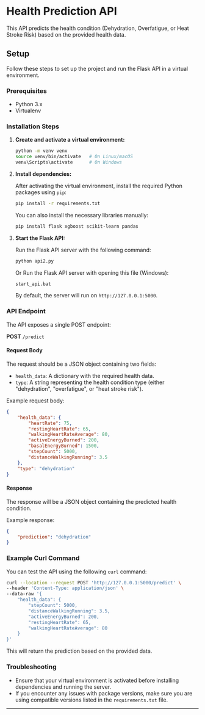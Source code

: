# Health Prediction API

This API predicts the health condition (Dehydration, Overfatigue, or Heat Stroke Risk) based on the provided health data.

## Setup

Follow these steps to set up the project and run the Flask API in a virtual environment.

### Prerequisites

- Python 3.x
- Virtualenv

### Installation Steps

1. **Create and activate a virtual environment:**

   ```bash
   python -m venv venv
   source venv/bin/activate   # On Linux/macOS
   venv\Scripts\activate      # On Windows
   ```

2. **Install dependencies:**

   After activating the virtual environment, install the required Python packages using `pip`:

   ```bash
   pip install -r requirements.txt
   ```

   You can also install the necessary libraries manually:

   ```bash
   pip install flask xgboost scikit-learn pandas
   ```

3. **Start the Flask API:**

   Run the Flask API server with the following command:

   ```bash
   python api2.py
   ```

   Or Run the Flask API server with opening this file (Windows):

   ```bash
   start_api.bat
   ```

   By default, the server will run on `http://127.0.0.1:5000`.

### API Endpoint

The API exposes a single POST endpoint:

**POST** `/predict`

#### Request Body
The request should be a JSON object containing two fields:
- `health_data`: A dictionary with the required health data.
- `type`: A string representing the health condition type (either "dehydration", "overfatigue", or "heat stroke risk").

Example request body:

```json
{
    "health_data": {
        "heartRate": 75,
        "restingHeartRate": 65,
        "walkingHeartRateAverage": 80,
        "activeEnergyBurned": 200,
        "basalEnergyBurned": 1500,
        "stepCount": 5000,
        "distanceWalkingRunning": 3.5
    },
    "type": "dehydration"
}
```

#### Response

The response will be a JSON object containing the predicted health condition.

Example response:

```json
{
    "prediction": "dehydration"
}
```

### Example Curl Command

You can test the API using the following `curl` command:

```bash
curl --location --request POST 'http://127.0.0.1:5000/predict' \
--header 'Content-Type: application/json' \
--data-raw '{
    "health_data": {
        "stepCount": 5000,
        "distanceWalkingRunning": 3.5,
        "activeEnergyBurned": 200,
        "restingHeartRate": 65,
        "walkingHeartRateAverage": 80
    }
}'
```

This will return the prediction based on the provided data.

### Troubleshooting

- Ensure that your virtual environment is activated before installing dependencies and running the server.
- If you encounter any issues with package versions, make sure you are using compatible versions listed in the `requirements.txt` file.


--- 